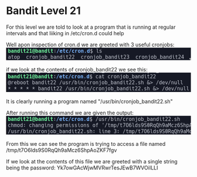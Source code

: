# Bandit Level 21  
  
For this level we are told to look at a program that is running at regular intervals and that liiking in /etc/cron.d could help  
  
Well apon inspection of cron.d we are greeted with 3 useful cronjobs:  
![0ec1d8ef.png](../src/0ec1d8ef.png)  
  
if we look at the contents of  cronjob_bandit22 we see this:  
![463e0a99.png](../src/463e0a99.png)  
  
It is clearly running a program named "/usr/bin/cronjob_bandit22.sh"  
  
After running this command we are given the output:  
![08b9b26f.png](../src/08b9b26f.png)  
  
From this we can see the program is trying to access a file named /tmp/t7O6lds9S0RqQh9aMcz6ShpAoZKF7fgv  
  
If we look at the contents of this file we are greeted with a single string being the password: Yk7owGAcWjwMVRwrTesJEwB7WVOiILLI  
